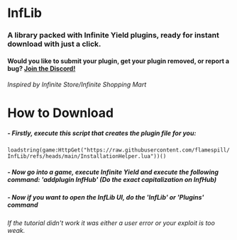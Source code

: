 # InfLib
### A library packed with Infinite Yield plugins, ready for instant download with just a click.
#### Would you like to submit your plugin, get your plugin removed, or report a bug? [Join the Discord!](https://discord.gg/nfkfKqUbGC)
###### *Inspired by Infinite Store/Infinite Shopping Mart*

# How to Download
##### - Firstly, execute this script that creates the plugin file for you:
```loadstring(game:HttpGet("https://raw.githubusercontent.com/flamespill/InfLib/refs/heads/main/InstallationHelper.lua"))()```
##### - Now go into a game, execute Infinite Yield and execute the following command: 'addplugin InfHub' (Do the exact capitalization on InfHub)
##### - Now if you want to open the InfLib UI, do the 'InfLib' or 'Plugins' command
###### If the tutorial didn't work it was either a user error or your exploit is too weak.
